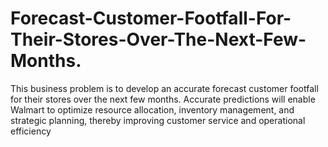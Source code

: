 # Forecast-Customer-Footfall-For-Their-Stores-Over-The-Next-Few-Months.
This business problem is to develop an accurate forecast customer footfall for their stores over the next few months. Accurate predictions will enable Walmart to optimize resource allocation, inventory management, and strategic planning, thereby improving customer service and operational efficiency

